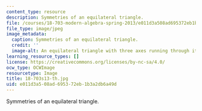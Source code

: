 ```yaml
---
content_type: resource
description: Symmetries of an equilateral triangle.
file: /courses/18-703-modern-algebra-spring-2013/e011d3a508ad695372eb1b3a2db6a49d_18-703s13-th.jpg
file_type: image/jpeg
image_metadata:
  caption: Symmetries of an equilateral triangle.
  credit: ''
  image-alt: An equilateral triangle with three axes running through it.
learning_resource_types: []
license: https://creativecommons.org/licenses/by-nc-sa/4.0/
ocw_type: OCWImage
resourcetype: Image
title: 18-703s13-th.jpg
uid: e011d3a5-08ad-6953-72eb-1b3a2db6a49d
---
```

Symmetries of an equilateral triangle.